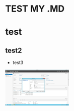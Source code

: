 TEST MY .MD
======================================

# test

test2
----------------------

- test3

<img src="https://github.com/joohyoungkim19940805/imgRepository/blob/5f9e6ab2962ad36ba1057dd46a8b9dc54e52c9ef/image/1.jpg?raw=true" 
          width="40%" height="35%" alt="이미지 안 떠버리기 에러"></img>
